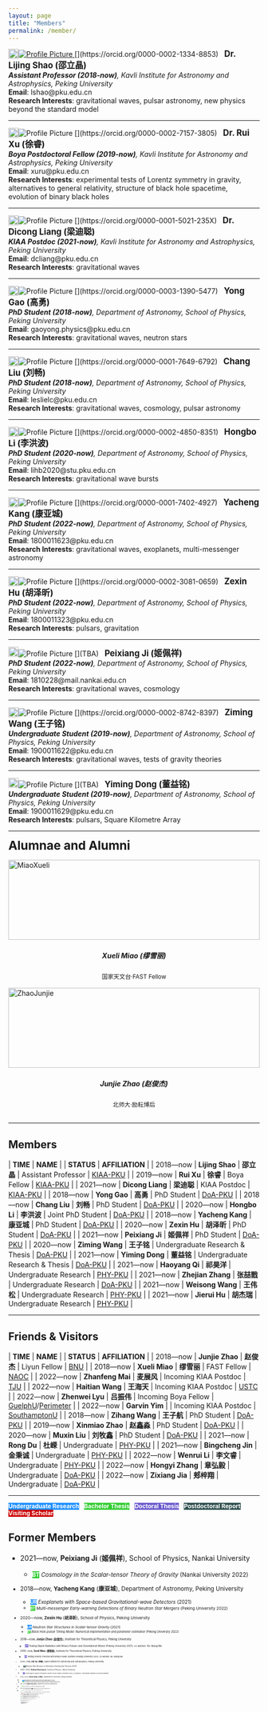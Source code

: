 ```yaml
---
layout: page
title: "Members"
permalink: /member/
---
```


<style>
  table {
    font-family: arial, sans-serif;
    border-collapse: collapse;
    width: 100%;
  }
  
  td, th {
    border: 1px solid #dddddd;
    text-align: left;
    padding: 8px;
  }
  
  tr:nth-child(odd) {
    background-color: #dddddd;
  }
</style>

<a href="https://friendshao.github.io/about/">
<img src="{{ site.baseurl }}/assets/Shao_Lijing_floor1.jpg" title="Profile Picture" class="profile">
</a>
[<img src="https://kiaagravity.github.io/assets/orcid.png" alt="orcid" style="width:20px;height:20px;float:left;">](https://orcid.org/0000-0002-1334-8853) &nbsp; 
<big><b>Dr. Lijing Shao (邵立晶)</b></big><br>
<i><b>Assistant Professor (2018-now)</b>, Kavli Institute for Astronomy and Astrophysics,
  Peking University</i><br>
<b>Email</b>: lshao@pku.edu.cn<br>
<b>Research Interests</b>: gravitational waves, pulsar astronomy, new physics
beyond the standard model<br>

---

<img src="{{ site.baseurl }}/assets/Xu_Rui_floor1.jpg" title="Profile Picture" class="profile">
[<img src="https://kiaagravity.github.io/assets/orcid.png" alt="orcid" style="width:20px;height:20px;float:left;">](https://orcid.org/0000-0002-7157-3805) &nbsp; 
<big><b>Dr. Rui Xu (徐睿)</b></big><br>
<i><b>Boya Postdoctoral Fellow (2019-now)</b>, Kavli Institute for Astronomy and Astrophysics,
  Peking University</i><br>
<b>Email</b>: xuru@pku.edu.cn  <br>
<b>Research Interests</b>: experimental tests of Lorentz symmetry in gravity,
alternatives to general relativity, structure of black hole spacetime,
evolution of binary black holes <br>

---

<img src="{{ site.baseurl }}/assets/Liang_Dicong_floor1.jpeg" title="Profile Picture" class="profile">
[<img src="https://kiaagravity.github.io/assets/orcid.png" alt="orcid" style="width:20px;height:20px;float:left;">](https://orcid.org/0000-0001-5021-235X) &nbsp; 
<big><b>Dr. Dicong Liang (梁迪聪)</b></big><br>
<i><b>KIAA Postdoc (2021-now)</b>, Kavli Institute for Astronomy and Astrophysics,
  Peking University</i><br>
<b>Email</b>: dcliang@pku.edu.cn<br>
<b>Research Interests</b>: gravitational waves<br>

---

<img src="{{ site.baseurl }}/assets/Gao_Yong_floor1.jpg" title="Profile Picture" class="profile">
[<img src="https://kiaagravity.github.io/assets/orcid.png" alt="orcid" style="width:20px;height:20px;float:left;">](https://orcid.org/0000-0003-1390-5477) &nbsp; 
<big><b>Yong Gao (高勇)</b></big><br>
<i><b>PhD Student (2018-now)</b>, Department of Astronomy, School of Physics, 
  Peking University</i><br>
<b>Email</b>: gaoyong.physics@pku.edu.cn <br>
<b>Research Interests</b>: gravitational waves, neutron stars <br>

---

<img src="{{ site.baseurl }}/assets/Liu_Chang_floor1.jpg" title="Profile Picture" class="profile">
[<img src="https://kiaagravity.github.io/assets/orcid.png" alt="orcid" style="width:20px;height:20px;float:left;">](https://orcid.org/0000-0001-7649-6792) &nbsp; 
<big><b>Chang Liu (刘畅)</b></big><br>
<i><b>PhD Student (2018-now)</b>, Department of Astronomy, School of Physics, 
  Peking University</i><br>
<b>Email</b>: leslielc@pku.edu.cn <br>
<b>Research Interests</b>: gravitational waves, cosmology, pulsar astronomy <br>

---

<img src="{{ site.baseurl }}/assets/Li_Hongbo_floor1.jpg" title="Profile Picture" class="profile">
[<img src="https://kiaagravity.github.io/assets/orcid.png" alt="orcid" style="width:20px;height:20px;float:left;">](https://orcid.org/0000-0002-4850-8351) &nbsp; 
<big><b>Hongbo Li (李洪波)</b></big><br>
<i><b>PhD Student (2020-now)</b>, Department of Astronomy, School of Physics, 
  Peking University</i><br>
<b>Email</b>: lihb2020@stu.pku.edu.cn <br>
<b>Research Interests</b>: gravitational wave bursts <br>

---

<img src="{{ site.baseurl }}/assets/Kang_Yacheng_floor1.jpeg" title="Profile Picture" class="profile">
[<img src="https://kiaagravity.github.io/assets/orcid.png" alt="orcid" style="width:20px;height:20px;float:left;">](https://orcid.org/0000-0001-7402-4927) &nbsp; 
<big><b>Yacheng Kang (康亚城)</b></big><br>
<i><b>PhD Student (2022-now)</b>, Department of Astronomy, School of Physics, 
  Peking University</i><br>
<b>Email</b>: 1800011623@pku.edu.cn<br>
<b>Research Interests</b>: gravitational waves, exoplanets, multi-messenger astronomy <br>

---

<img src="{{ site.baseurl }}/assets/Hu_Zexin_floor1.jpeg" title="Profile Picture" class="profile">
[<img src="https://kiaagravity.github.io/assets/orcid.png" alt="orcid" style="width:20px;height:20px;float:left;">](https://orcid.org/0000-0002-3081-0659) &nbsp; 
<big><b>Zexin Hu (胡泽昕)</b></big><br>
<i><b>PhD Student (2022-now)</b>, Department of Astronomy, School of Physics, Peking University</i><br>
<b>Email</b>: 1800011323@pku.edu.cn<br>
<b>Research Interests</b>: pulsars, gravitation<br>

---

<img src="{{ site.baseurl }}/assets/unknown_male.png" title="Profile Picture" class="profile">
[<img src="https://kiaagravity.github.io/assets/orcid.png" alt="orcid" style="width:20px;height:20px;float:left;">](TBA) &nbsp; 
<big><b>Peixiang Ji (姬佩祥)</b></big><br>
<i><b>PhD Student (2022-now)</b>, Department of Astronomy, School of Physics, Peking University</i><br>
<b>Email</b>: 1810228@mail.nankai.edu.cn<br>
<b>Research Interests</b>: gravitational waves, cosmology<br>

---

<img src="{{ site.baseurl }}/assets/unknown_male.png" title="Profile Picture" class="profile">
[<img src="https://kiaagravity.github.io/assets/orcid.png" alt="orcid" style="width:20px;height:20px;float:left;">](https://orcid.org/0000-0002-8742-8397) &nbsp; 
<big><b>Ziming Wang (王子铭)</b></big><br>
<i><b>Undergraduate Student (2019-now)</b>, Department of Astronomy, School of Physics, Peking University</i><br>
<b>Email</b>: 1900011622@pku.edu.cn<br>
<b>Research Interests</b>: gravitational waves, tests of gravity theories<br>

---

<img src="{{ site.baseurl }}/assets/unknown_male.png" title="Profile Picture" class="profile">
[<img src="https://kiaagravity.github.io/assets/orcid.png" alt="orcid" style="width:20px;height:20px;float:left;">](TBA) &nbsp; 
<big><b>Yiming Dong (董益铭)</b></big><br>
<i><b>Undergraduate Student (2019-now)</b>, Department of Astronomy, School of Physics, Peking University</i><br>
<b>Email</b>: 1900011629@pku.edu.cn<br>
<b>Research Interests</b>: pulsars, Square Kilometre Array<br>

---

<big><big><big><b>Alumnae and Alumni</b></big></big></big><br>


<div class="row">

  <!-- <div class="column">
    <div class="card">
      <img src="{{ site.baseurl }}/assets/Li_Shoulong_round.png" alt="LiShoulong" style="width:100%; height:160px">
      <div class="teamcontainer" style="padding:1px; ">
        <center>
        <p></p>
        <h5><b>Shou-Long Li (李守龙)</b></h5>
        <p class="teamtitle"><small>湖南师大·讲师</small></p>
        </center>
      </div>
    </div>
  </div> -->

  <div class="column">
    <div class="card">
      <img src="{{ site.baseurl }}/assets/Miao_Xueli_round.png" alt="MiaoXueli" style="width:100%; height:160px">
      <div class="teamcontainer" style="padding:1px; ">
        <center>
        <p></p>
        <h5><b>Xueli Miao (缪雪丽)</b></h5>
        <p class="teamtitle"><small>国家天文台·FAST Fellow</small></p>
        </center>
      </div>
    </div>
  </div>

  <div class="column">
    <div class="card">
      <img src="{{ site.baseurl }}/assets/Zhao_Junjie_round.png" alt="ZhaoJunjie" style="width:100%; height:160px">
      <div class="teamcontainer"  style="padding:1px; ">
        <center>
        <p></p>
        <h5><b>Junjie Zhao (赵俊杰)</b></h5>
        <p class="teamtitle"><small>北师大·励耘博后</small></p>
        </center>
      </div>
    </div>
  </div>

</div>


---

## Members

| **TIME** | **NAME** | | **STATUS** | **AFFILIATION** |
| 2018—now | **Lijing Shao** | **邵立晶** | Assistant Professor | [KIAA-PKU](http://kiaa.pku.edu.cn/) |
| 2019—now | **Rui Xu** | **徐睿** | Boya Fellow | [KIAA-PKU](http://kiaa.pku.edu.cn/) |
| 2021—now | **Dicong Liang** | **梁迪聪** | KIAA Postdoc | [KIAA-PKU](http://kiaa.pku.edu.cn/) |
| 2018—now | **Yong Gao** | **高勇** | PhD Student | [DoA-PKU](http://astro.pku.edu.cn/) |
| 2018—now | **Chang Liu** | **刘畅** | PhD Student | [DoA-PKU](http://astro.pku.edu.cn/) |
| 2020—now | **Hongbo Li** | **李洪波** | Joint PhD Student | [DoA-PKU](http://astro.pku.edu.cn/) |
| 2018—now | **Yacheng Kang** | **康亚城** | PhD Student | [DoA-PKU](http://astro.pku.edu.cn/) |
| 2020—now | **Zexin Hu** | **胡泽昕** | PhD Student | [DoA-PKU](http://astro.pku.edu.cn/) |
| 2021—now | **Peixiang Ji** | **姬佩祥** | PhD Student | [DoA-PKU](http://astro.pku.edu.cn/) |
| 2020—now | **Ziming Wang** | **王子铭** | Undergraduate Research & Thesis | [DoA-PKU](http://astro.pku.edu.cn/) |
| 2021—now | **Yiming Dong** | **董益铭** | Undergraduate Research & Thesis | [DoA-PKU](http://astro.pku.edu.cn/) |
| 2021—now | **Haoyang Qi** | **祁昊洋** | Undergraduate Research | [PHY-PKU](http://www.phy.pku.edu.cn/) |
| 2021—now | **Zhejian Zhang** | **张喆戬** | Undergraduate Research | [DoA-PKU](http://astro.pku.edu.cn/) |
| 2021—now | **Weisong Wang** | **王伟松** | Undergraduate Research | [PHY-PKU](http://www.phy.pku.edu.cn/) |
| 2021—now | **Jierui Hu** | **胡杰瑞** | Undergraduate Research | [PHY-PKU](http://www.phy.pku.edu.cn/) |

<p></p>

---

## Friends & Visitors

| **TIME** | **NAME** | | **STATUS** | **AFFILIATION** |
| 2018—now | **Junjie Zhao** | **赵俊杰** | Liyun Fellow | [BNU](https://astro.bnu.edu.cn/zw/index.html) |
| 2018—now | **Xueli Miao** | **缪雪丽** | FAST Fellow | [NAOC](http://www.bao.ac.cn/) | 
| 2022—now | **Zhanfeng Mai** | **麦展风** | Incoming KIAA Postdoc | [TJU](http://physics.tju.edu.cn/) |
| 2022—now | **Haitian Wang** | **王海天** | Incoming KIAA Postdoc | [USTC](https://astro.ustc.edu.cn/) |
| 2022—now | **Zhenwei Lyu** | **吕振伟** | Incoming Boya Fellow | [GuelphU](https://www.physics.uoguelph.ca/)/[Perimeter](https://perimeterinstitute.ca/) |
| 2022—now | **Garvin Yim** | | Incoming KIAA Postdoc | [SouthamptonU](https://www.southampton.ac.uk/stag/mathschallenge.page) |
| 2018—now | **Zihang Wang** | **王子航** | PhD Student | [DoA-PKU](http://astro.pku.edu.cn/) |
| 2019—now | **Xinmiao Zhao** | **赵鑫淼** | PhD Student | [DoA-PKU](http://astro.pku.edu.cn/) |
| 2020—now | **Muxin Liu** | **刘牧鑫** | PhD Student | [DoA-PKU](http://astro.pku.edu.cn/) |
| 2021—now | **Rong Du** | **杜嵘** | Undergraduate | [PHY-PKU](http://www.phy.pku.edu.cn/) |
| 2021—now | **Bingcheng Jin** | **金秉诚** | Undergraduate | [PHY-PKU](http://www.phy.pku.edu.cn/) |
| 2022—now | **Wenrui Li** | **李文睿** | Undergraduate | [PHY-PKU](http://www.phy.pku.edu.cn/) |
| 2022—now | **Hongyi Zhang** | **章弘毅** | Undergraduate |  [DoA-PKU](http://astro.pku.edu.cn/) |
| 2022—now | **Zixiang Jia** | **郏梓翔** | Undergraduate | [DoA-PKU](http://astro.pku.edu.cn/) |

<p></p>

---

<small>
<span style="background-color:#1E90FF"><font color="white"><b>Undergraduate Research</b></font></span>
&nbsp;
<span style="background-color:#32CD32"><font color="white"><b>Bachelor Thesis</b></font></span>
&nbsp;
<span style="background-color:#6A5ACD"><font color="white"><b>Doctoral Thesis</b></font></span>
&nbsp;
<span style="background-color:#2F4F4F"><font color="white"><b>Postdoctoral Report</b></font></span>
&nbsp;
<span style="background-color:#CC0000"><font color="white"><b>Visiting Scholar</b></font></span>
</small>

## Former Members

- 2021—now, **Peixiang Ji** (**姬佩祥**), School of Physics, Nankai University
  - <small><span style="background-color:#32CD32"><font color="white"><b>BT</b></font></span>
    *Cosmology in the Scalar-tensor Theory of Gravity* (Nankai University 2022)
    <!-- co-advisor: Liu Zhao -->

- 2018—now, **Yacheng Kang** (**康亚城**), Department of Astronomy, Peking University
  - <small><span style="background-color:#1E90FF"><font color="white"><b>UR</b></font></span> 
    *Exoplanets with Space-based Gravitational-wave Detectors* (2021)
  - <small><span style="background-color:#32CD32"><font color="white"><b>BT</b></font></span>
    *Multi-messenger Early-warning Detections of Binary Neutron Star Mergers* (Peking University 2022) 

- 2020—now, **Zexin Hu** (**胡泽昕**), School of Physics, Peking University
  - <small><span style="background-color:#1E90FF"><font color="white"><b>UR</b></font></span> 
    *Neutron Star Structures in Scalar-tensor Gravity* (2021)
  - <small><span style="background-color:#32CD32"><font color="white"><b>BT</b></font></span>
    *Black Hole-pulsar Timing Model: Numerical implementation and parameter estimation* (Peking University 2022) 

- 2018—now, **Junjie Zhao** (**赵俊杰**), Institute for Theoretical Physics, Peking University
  - <small><span style="background-color:#6A5ACD"><font color="white"><b>DT</b></font></span>
    *Testing Dipole Radiation with Binary Pulsars and Gravitational Waves* (Peking University 2021); 
    co-advisor: Bo-Qiang Ma

- 2018—now, **Xueli Miao** (**缪雪丽**), Institute for Theoretical Physics, Peking University
  - <small><span style="background-color:#6A5ACD"><font color="white"><b>DT</b></font></span>
    *Testing Gravity Theories with Binary Pulsar Systems* (Peking University 2021); 
    co-advisor: Bo-Qiang Ma

- 2019—now, **Rui Xu** (**徐睿**), Kavli Institute for Astronomy and Astrophysics, Peking University
  - <small><span style="background-color:#2F4F4F"><font color="white"><b>PR</b></font></span>
    *Neutron Star Structure in Alternative Gravitational Theories* (2021)

- 2020—2022, **Sobhan Kazempour**, Faculty of Physics, Tabriz University
  - <small><span style="background-color:#6A5ACD"><font color="white"><b>DT</b></font></span>
    *Cosmological Aspects of Massive Gravity Theory* (Tabriz University 2022); 
    co-advisors: Amin Rezaei Akbarieh & Hossein Motavalli

- 2018—2022, **Huimei Wang** (**王惠美**), Department of Astronomy, Peking University
  - <small><span style="background-color:#1E90FF"><font color="white"><b>UR</b></font></span> 
    *Bounding the Photon Mass with Fast Radio Bursts* (2020)
  - <small><span style="background-color:#32CD32"><font color="white"><b>BT</b></font></span>
    *The Structure of Neutron Stars with Anisotropic Pressure* (Peking University 2021) 

- 2020—2022, **Jingyuan Deng** (**邓景元**), Department of Astronomy, Peking University
  - <small><span style="background-color:#32CD32"><font color="white"><b>BT</b></font></span>
    *The Forced Precession of Pulsars* (Peking University 2021) 

- 2019—2022, **Xinmiao Zhao** (**赵鑫淼**), Department of Astronomy, Peking University
  - <small><span style="background-color:#32CD32"><font color="white"><b>BT</b></font></span>
    *Test the Spacetime of Sgr A$^\ast$ with Pulsars* (Peking University 2021) 

- 2020—2021,
  **Shou-Long Li** (**李守龙**), School of Physics and Electronics, Hunan Normal University
  - <small><span style="background-color:#CC0000"><font color="white"><b>VS</b></font></span>
  *Visiting Scholar* at Kavli Institute for Astronomy and Astrophysics, Peking University

- 2019—2021, **Minghao Guo** (**郭明浩**), Yuanpei College, Peking University
  - <small><span style="background-color:#32CD32"><font color="white"><b>BT</b></font></span>
    *A Numerical Study of Scalar-tensor Gravity Theory* (Peking University 2021) 

- 2020—2021, **Chunjiang Li** (**李春江**), Department of Astronomy, Peking University
  - <small><span style="background-color:#32CD32"><font color="white"><b>BT</b></font></span>
    *Track Down Radio Frequency Interference in FAST Data* (Peking University 2021);
    co-advisor: Weiwei Zhu 

- 2020—2021, **Lingqian Qiu** (**邱令倩**), Department of Astronomy, Peking University
  - <small><span style="background-color:#32CD32"><font color="white"><b>BT</b></font></span>
    *Research on Suitable Neural Network Models for Gravitational Wave Detection* (Peking University 2021) 

- 2019—2020, **Zihe An** (**安子訸**), College of Engineering, Peking University
  - <small><span style="background-color:#1E90FF"><font color="white"><b>UR</b></font></span> 
    *Fisher Matrix in Gravitational-wave Data Analysis* (2020)

- 2019—2020, **Yichen Wang** (**王弋尘**), School of Physics, Peking University
  - <small><span style="background-color:#1E90FF"><font color="white"><b>UR</b></font></span> 
    *Constraining Dark-matter Particles with Neutron Stars* (2020)

- 2019—2020, **Heming Xia** (**夏鹤明**), Department of Astronomy, Peking University
  - <small><span style="background-color:#32CD32"><font color="white"><b>BT</b></font></span>
    *Deep Learning in Gravitational Wave Data Processing* (Peking University 2020) 

- 2019—2020, **Yu Tao** (**陶昱**), School of Physics, Peking University
  - <small><span style="background-color:#32CD32"><font color="white"><b>BT</b></font></span> 
    *Brief Studies on Gravitational Waveform of Numerical Relativity* (Peking University 2020)

- 2018—2019, **Wenlong Li** (**李汶隆**), Department of Astronomy, Peking University
  - <small><span style="background-color:#32CD32"><font color="white"><b>BT</b></font></span>
    *Astrophysics from Space-based Gravitational Wave Detectors* (Peking University 2019)

- 2018—2019, **Zhongpeng Sun** (**孙忠鹏**), Department of Astronomy, Peking University
  - <small><span style="background-color:#32CD32"><font color="white"><b>BT</b></font></span> 
    *Constraining Dark Matter Properties with Neutron Stars* (Peking University 2019)

<!--

Comments

| 2019—2022 | **Jiayin Shen** | **申佳音** | PhD Student | [DoA-PKU](http://astro.pku.edu.cn/) |
| 2021—now | **Alexander Batrakov** | | PhD Student | [MPIfR.DE](https://www.mpifr-bonn.mpg.de/research/fundamental) |
| 2022—2022 | **Junqi Jia** | **贾骏琪** | Undergraduate | [SESS-PKU](https://sess.pku.edu.cn/) |
| 2021—2021 | **Li Huang** | **黄力** | Postdoc | [UCAS](http://www.ucas.ac.cn/) |
| 2021—2022 | **Haimeng Chen** | **陈海萌** | Undergraduate | [Cambridge](https://www.phy.cam.ac.uk/) |
| 2020—2021 | **Zhi Xiao** | **肖智** | Associate Professor | [NCEPU](https://slx.ncepu.edu.cn/szdw/dsjs/sssds/3ad20fb1d83b4e23954569005e776340.htm) |
| 2018—2020 | **Zhongfu Zhang** | **张中府** | PhD Student | [DoA-PKU](http://astro.pku.edu.cn/) |

| 2021—2022 | **Xiaonan Liu** | **刘晓楠** | Postdoc | [UCAS](http://www.ucas.ac.cn/) |
| 2021—2022 | **Ping He** | **何平** | PhD Student | [ITP-PKU](http://itp.phy.pku.edu.cn/) |
| 2020—2021 | **Yangfan Shi** | **施杨帆** | PhD Student | [DoA-PKU](http://astro.pku.edu.cn/) |
| 2020—2021 | **Hulin Li** | **李胡林** | PhD Student | [DoA-PKU](http://astro.pku.edu.cn/) |
| 2019—2021 | **Yiren Lin** | **林伊人** | Undergraduate | [DoA-PKU](http://astro.pku.edu.cn/) |

| 2019—2020 | **Yunhe Wang** | **王云鹤** | Undergraduate | [DoA-PKU](http://astro.pku.edu.cn/) |
| 2019—2021 | **Yuchang Chen** | **陈宇畅** | Undergraduate Research | [PHY-PKU](http://www.phy.pku.edu.cn/) |
| 2020—2020 | **Yutong Li** | **李玉童** | Bachelor Thesis | [PHY-PKU](http://www.phy.pku.edu.cn/) |

| 2021—2021 | **Yuxi Duan** | **段雨曦** | PhD Student | [DoA-PKU](http://astro.pku.edu.cn/) |
| 2021—2021 | **Shenyong Ye** | **叶沈镛** | Undergraduate | [PHY-PKU](http://www.phy.pku.edu.cn/) |
-->

<script type="text/x-mathjax-config">
  MathJax.Hub.Config({
    tex2jax: {
      inlineMath: [ ['$','$'] ],
      processEscapes: true
    }
  });
</script>
<script type="text/javascript" src="https://cdn.mathjax.org/mathjax/latest/MathJax.js?config=TeX-AMS-MML_HTMLorMML">
</script>
